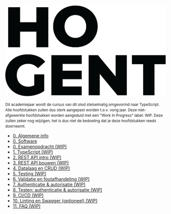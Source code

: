 <!-- markdownlint-disable first-line-h1 -->

![logo](/images/HOGENT_Logo.png ':size=33% :ignore')

<small>
  Dit academiejaar wordt de cursus van dit olod stelselmatig omgevormd naar TypeScript. Alle hoofdstukken zullen dus sterk aangepast worden t.o.v. vorig jaar. Deze niet-afgewerkte hoofdstukken worden aangeduid met een "Work In Progress" label: WIP. Deze zullen zeker nog wijzigen, het is dus niet de bedoeling dat je deze hoofdstukken reeds doorneemt.
</small>

- [0. Algemene info](./0-intro/situering.md)
- [0. Software](./0-intro/software.md)
- [0. Examenopdracht (WIP)](./0-intro/examenopdracht.md)
- [1. TypeScript (WIP)](./1-typescript/index.md)
- [2. REST API intro (WIP)](./2-REST_api_intro/index.md)
- [3. REST API bouwen (WIP)](./3-REST_api_bouwen/index.md)
- [4. Datalaag en CRUD (WIP)](./4-datalaag/index.md)
- [5. Testing (WIP)](./5-testing/index.md)
- [6. Validatie en foutafhandeling (WIP)](./6-validatie/index.md)
- [7. Authenticatie & autorisatie (WIP)](./7-authenticatie/index.md)
- [8. Testen: authenticatie & autorisatie (WIP)](./8-auth_testing/index.md)
- [9. CI/CD (WIP)](./9-cicd/index.md)
- [10. Linting en Swagger (optioneel) (WIP)](./10-linting_swagger/index.md)
- [11. FAQ (WIP)](./11_faq/index.md)

